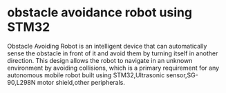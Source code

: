 # obstacle avoidance robot using STM32
 Obstacle Avoiding Robot is an intelligent device that can automatically sense the obstacle in front of it and avoid them by turning itself in another direction. This design allows the robot to navigate in an unknown environment by avoiding collisions, which is a primary requirement for any autonomous mobile robot built using STM32,Ultrasonic sensor,SG-90,L298N motor shield,other peripherals.
